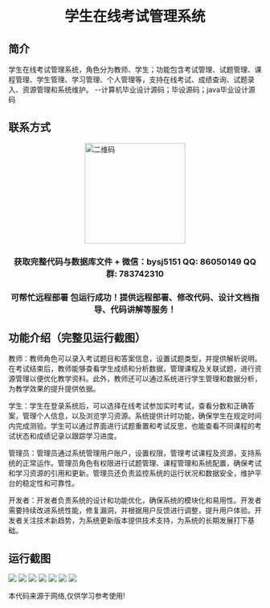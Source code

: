 <p><h1 align="center">学生在线考试管理系统</h1></p>

## 简介
学生在线考试管理系统，角色分为教师、学生；功能包含考试管理、试题管理、课程管理、学生管理、学习管理、个人管理等，支持在线考试、成绩查询、试题录入、资源管理和系统维护。    --计算机毕业设计源码；毕设源码；java毕业设计源码


## 联系方式
<img src="https://bs-1329754181.cos.ap-shanghai.myqcloud.com/wx.jpg" alt="二维码" style="display: block; margin: 0 auto;" width="200px">
<p><h3 align="center">获取完整代码与数据库文件 + 微信：bysj5151 QQ: 86050149 QQ群: 783742310</h3></p>
<p><h3 align="center">可帮忙远程部署 包运行成功！提供远程部署、修改代码、设计文档指导、代码讲解等服务！</h3></p>

## 功能介绍（完整见运行截图）
教师：教师角色可以录入考试题目和答案信息，设置试题类型，并提供解析说明。在考试结束后，教师能够查看学生成绩和分析数据，管理课程及关联试题，进行资源管理以便优化教学资料。此外，教师还可以通过系统进行学生管理和数据分析，为教学效果的提升提供依据。

学生：学生在登录系统后，可以选择在线考试参加实时考试，查看分数和正确答案，管理个人信息，以及浏览学习资源。系统提供计时功能，确保学生在规定时间内完成测验。学生可以通过界面进行试题重置和考试反思，也能查看不同课程的考试状态和成绩记录以跟踪学习进度。

管理员：管理员通过系统管理用户账户，设置权限，管理考试课程及资源，支持系统的正常运作。管理员角色有权限进行试题管理、课程管理和系统配置，确保考试和学习资源的引用和更新。管理员还负责监控系统的运行状况和数据安全，维护平台的稳定性和可靠性。

开发者：开发者负责系统的设计和功能优化，确保系统的模块化和易用性。开发者需要持续改进系统性能，修复漏洞，并根据用户反馈进行调整，提升用户体验。开发者关注技术新趋势，为系统更新版本提供技术支持，为系统的长期发展打下基础。


## 运行截图
![](imgs/588112-20220306001619574-2146910922.png)
![](imgs/588112-20220306001624840-855305829.png)
![](imgs/588112-20220306001629939-926035561.png)
![](imgs/588112-20220306001635068-782582989.png)
![](imgs/588112-20220306001640056-1348413053.png)
![](imgs/588112-20220306001644921-613678740.png)
![](imgs/588112-20220306001650088-1696901364.png)

<p>本代码来源于网络,仅供学习参考使用!</p>
